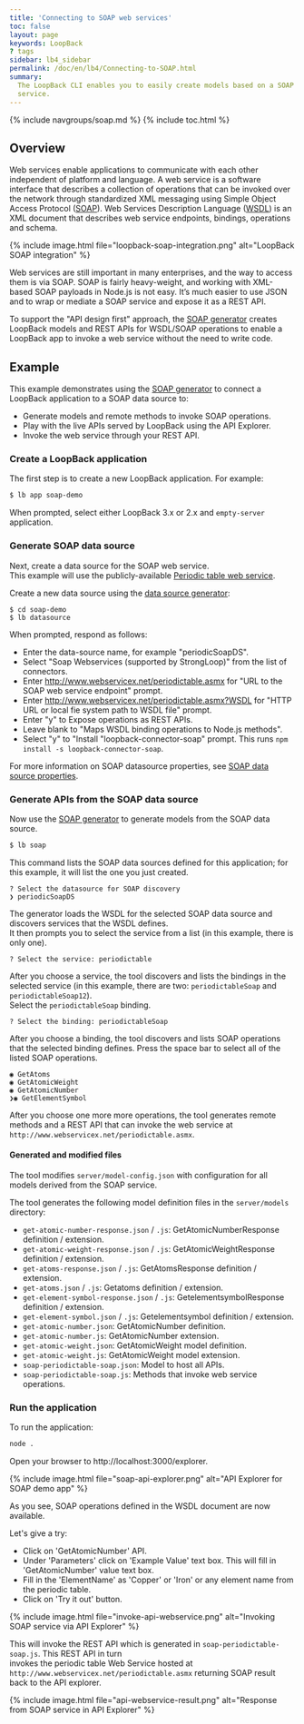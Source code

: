 ```yaml
---
title: 'Connecting to SOAP web services'
toc: false
layout: page
keywords: LoopBack
? tags
sidebar: lb4_sidebar
permalink: /doc/en/lb4/Connecting-to-SOAP.html
summary:
  The LoopBack CLI enables you to easily create models based on a SOAP web
  service.
---
```


{% include navgroups/soap.md %} {% include toc.html %}

## Overview

Web services enable applications to communicate with each other independent of
platform and language. A web service is a software interface that describes a
collection of operations that can be invoked over the network through
standardized XML messaging using Simple Object Access Protocol
([SOAP](https://www.w3.org/TR/soap/)). Web Services Description Language
([WSDL](https://www.w3.org/TR/wsdl20/)) is an XML document that describes web
service endpoints, bindings, operations and schema.

{% include image.html file="loopback-soap-integration.png" alt="LoopBack SOAP integration" %}

Web services are still important in many enterprises, and the way to access them
is via SOAP. SOAP is fairly heavy-weight, and working with XML-based SOAP
payloads in Node.js is not easy. It’s much easier to use JSON and to wrap or
mediate a SOAP service and expose it as a REST API.

To support the "API design first" approach, the
[SOAP generator](SOAP-generator.html) creates LoopBack models and REST APIs for
WSDL/SOAP operations to enable a LoopBack app to invoke a web service without
the need to write code.

## Example

This example demonstrates using the [SOAP generator](SOAP-generator.html) to
connect a LoopBack application to a SOAP data source to:

- Generate models and remote methods to invoke SOAP operations.
- Play with the live APIs served by LoopBack using the API Explorer.
- Invoke the web service through your REST API.

### Create a LoopBack application

The first step is to create a new LoopBack application. For example:

```sh
$ lb app soap-demo
```

When prompted, select either LoopBack 3.x or 2.x and `empty-server` application.

### Generate SOAP data source

Next, create a data source for the SOAP web service.  
This example will use the publicly-available
[Periodic table web service](http://www.webservicex.net/New/Home/ServiceDetail/19).

Create a new data source using the
[data source generator](Data-source-gnerator.html):

```
$ cd soap-demo
$ lb datasource
```

When prompted, respond as follows:

- Enter the data-source name, for example "periodicSoapDS".
- Select "Soap Webservices (supported by StrongLoop)" from the list of
  connectors.
- Enter http://www.webservicex.net/periodictable.asmx for "URL to the SOAP web
  service endpoint" prompt.
- Enter http://www.webservicex.net/periodictable.asmx?WSDL for "HTTP URL or
  local fie system path to WSDL file" prompt.
- Enter "y" to Expose operations as REST APIs.
- Leave blank to "Maps WSDL binding operations to Node.js methods".
- Select "y" to "Install "loopback-connector-soap" prompt. This runs
  `npm install -s loopback-connector-soap`.

For more information on SOAP datasource properties, see
[SOAP data source properties](http://loopback.io/doc/en/lb3/SOAP-connector.html).

### Generate APIs from the SOAP data source

Now use the [SOAP generator](SOAP-generator.html) to generate models from the
SOAP data source.

```sh
$ lb soap
```

This command lists the SOAP data sources defined for this application; for this
example, it will list the one you just created.

```
? Select the datasource for SOAP discovery
❯ periodicSoapDS
```

The generator loads the WSDL for the selected SOAP data source and discovers
services that the WSDL defines.  
It then prompts you to select the service from a list (in this example, there is
only one).

```
? Select the service: periodictable
```

After you choose a service, the tool discovers and lists the bindings in the
selected service (in this example, there are two: `periodictableSoap` and
`periodictableSoap12`).  
Select the `periodictableSoap` binding.

```
? Select the binding: periodictableSoap
```

After you choose a binding, the tool discovers and lists SOAP operations that
the selected binding defines. Press the space bar to select all of the listed
SOAP operations.

```
◉ GetAtoms
◉ GetAtomicWeight
◉ GetAtomicNumber
❯◉ GetElementSymbol
```

After you choose one more more operations, the tool generates remote methods and
a REST API that can invoke the web service at
`http://www.webservicex.net/periodictable.asmx`.

#### Generated and modified files

The tool modifies `server/model-config.json` with configuration for all models
derived from the SOAP service.

The tool generates the following model definition files in the `server/models`
directory:

- `get-atomic-number-response.json` / `.js`: GetAtomicNumberResponse definition
  / extension.
- `get-atomic-weight-response.json` / `.js`: GetAtomicWeightResponse definition
  / extension.
- `get-atoms-response.json` / `.js`: GetAtomsResponse definition / extension.
- `get-atoms.json` / `.js`: Getatoms definition / extension.
- `get-element-symbol-response.json` / `.js`: GetelementsymbolResponse
  definition / extension.
- `get-element-symbol.json` / `.js`: Getelementsymbol definition / extension.
- `get-atomic-number.json`: GetAtomicNumber definition.
- `get-atomic-number.js`: GetAtomicNumber extension.
- `get-atomic-weight.json`: GetAtomicWeight model definition.
- `get-atomic-weight.js`: GetAtomicWeight model extension.
- `soap-periodictable-soap.json`: Model to host all APIs.
- `soap-periodictable-soap.js`: Methods that invoke web service operations.

### Run the application

To run the application:

```sh
node .
```

Open your browser to http://localhost:3000/explorer.

{% include image.html file="soap-api-explorer.png" alt="API Explorer for SOAP demo app" %}

As you see, SOAP operations defined in the WSDL document are now available.

Let's give a try:

- Click on 'GetAtomicNumber' API.
- Under 'Parameters' click on 'Example Value' text box. This will fill in
  'GetAtomicNumber' value text box.
- Fill in the 'ElementName' as 'Copper' or 'Iron' or any element name from the
  periodic table.
- Click on 'Try it out' button.

{% include image.html file="invoke-api-webservice.png" alt="Invoking SOAP service via API Explorer" %}

This will invoke the REST API which is generated in
`soap-periodictable-soap.js`. This REST API in turn  
invokes the periodic table Web Service hosted at
`http://www.webservicex.net/periodictable.asmx` returning SOAP result back to
the API explorer.

{% include image.html file="api-webservice-result.png" alt="Response from SOAP service in API Explorer" %}
